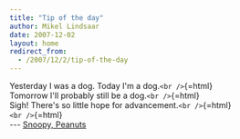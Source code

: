 ```yaml
---
title: "Tip of the day"
author: Mikel Lindsaar
date: 2007-12-02
layout: home
redirect_from:
  - /2007/12/2/tip-of-the-day
---
```



Yesterday I was a dog. Today I'm a dog.`<br />`{=html}\
Tomorrow I'll probably still be a dog.`<br />`{=html}\
Sigh! There's so little hope for advancement.`<br />`{=html}\
`<br />`{=html}\
--- [Snoopy, Peanuts](http://www.snoopy.com/)
